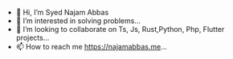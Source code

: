 - 👋 Hi, I’m Syed Najam Abbas
- 👀 I’m interested in solving problems...
- 💞️ I’m looking to collaborate on Ts, Js, Rust,Python, Php, Flutter projects...
- 📫 How to reach me https://najamabbas.me...

<!---
dumbdev/dumbdev is a ✨ special ✨ repository because its `README.md` (this file) appears on your GitHub profile.
You can click the Preview link to take a look at your changes.
--->
